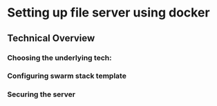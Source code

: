 # Setting up file server using docker 

## Technical Overview

### Choosing the underlying tech:

### Configuring swarm stack template

### Securing the server




